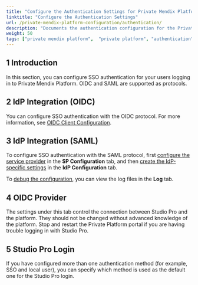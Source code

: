 ```yaml
---
title: "Configure the Authentication Settings for Private Mendix Platform"
linktitle: "Configure the Authentication Settings"
url: /private-mendix-platform-configuration/authentication/
description: "Documents the authentication configuration for the Private Mendix Platform."
weight: 50
tags: ["private mendix platform",  "private platform", "authentication"]
---
```


## 1 Introduction

In this section, you can configure SSO authentication for your users logging in to Private Mendix Platform. OIDC and SAML are supported as protocols.

## 2 IdP Integration (OIDC)

You can configure SSO authentication with the OIDC protocol. For more information, see [OIDC Client Configuration](/appstore/modules/oidc/#client-configuration).

## 3 IdP Integration (SAML)

To configure SSO authentication with the SAML protocol, first [configure the service provider](/appstore/modules/saml/#configure-sp) in the **SP Configuration** tab, and then [create the IdP-specific settings](/appstore/modules/saml/#idp-specific-settings) in the **IdP Configuration** tab.

To [debug the configuration](/appstore/modules/saml/#6-debugging-the-configuration), you can view the log files in the **Log** tab.

## 4 OIDC Provider

The settings under this tab control the connection between Studio Pro and the platform. They should not be changed without advanced knowledge of the platform. Stop and restart the Private Platform portal if you are having trouble logging in with Studio Pro.

## 5 Studio Pro Login

If you have configured more than one authentication method (for example, SSO and local user), you can specify which method is used as the default one for the Studio Pro login.
